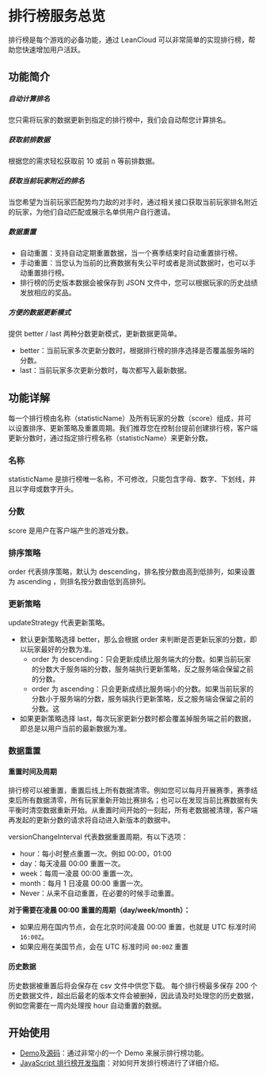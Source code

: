 # 排行榜服务总览

排行榜是每个游戏的必备功能，通过 LeanCloud 可以非常简单的实现排行榜，帮助您快速增加用户活跃。


## 功能简介

##### 自动计算排名
您只需将玩家的数据更新到指定的排行榜中，我们会自动帮您计算排名。

##### 获取前排数据
根据您的需求轻松获取前 10 或前 n 等前排数据。

##### 获取当前玩家附近的排名
当您希望为当前玩家匹配势均力敌的对手时，通过相关接口获取当前玩家排名附近的玩家，为他们自动匹配或展示名单供用户自行邀请。

##### 数据重置
* 自动重置：支持自动定期重置数据，当一个赛季结束时自动重置排行榜。
* 手动重置：当您认为当前的比赛数据有失公平时或者是测试数据时，也可以手动重置排行榜。
* 排行榜的历史版本数据会被保存到 JSON 文件中，您可以根据玩家的历史战绩发放相应的奖品。

##### 方便的数据更新模式
提供 better / last 两种分数更新模式，更新数据更简单。

* better：当前玩家多次更新分数时，根据排行榜的排序选择是否覆盖服务端的分数。
* last：当前玩家多次更新分数时，每次都写入最新数据。

## 功能详解

每一个排行榜由名称（statisticName）及所有玩家的分数（score）组成，并可以设置排序、更新策略及重置周期。我们推荐您在控制台提前创建排行榜，客户端更新分数时，通过指定排行榜名称（statisticName）来更新分数。

### 名称
statisticName 是排行榜唯一名称，不可修改，只能包含字母、数字、下划线，并且以字母或数字开头。

### 分数
score 是用户在客户端产生的游戏分数。

### 排序策略
order 代表排序策略，默认为 descending，排名按分数由高到低排列，如果设置为 ascending ，则排名按分数由低到高排列。

### 更新策略
updateStrategy 代表更新策略。

* 默认更新策略选择 better，那么会根据 order 来判断是否更新玩家的分数，即以玩家最好的分数为准。
  * order 为 descending：只会更新成绩比服务端大的分数。如果当前玩家的分数大于服务端的分数，服务端执行更新策略，反之服务端会保留之前的分数。
  * order 为 ascending：只会更新成绩比服务端小的分数。如果当前玩家的分数小于服务端的分数，服务端执行更新策略，反之服务端会保留之前的分数。这
* 如果更新策略选择 last，每次玩家更新分数时都会覆盖掉服务端之前的数据，即总是以用户当前的最新数据为准。

### 数据重置
#### 重置时间及周期
排行榜可以被重置，重置后线上所有数据清零。例如您可以每月开展赛季，赛季结束后所有数据清零，所有玩家重新开始比赛排名；也可以在发现当前比赛数据有失平衡时清空数据重新开始。从重置时间开始的一刻起，所有老数据被清理，客户端再发起的更新分数的请求将自动进入新版本的数据中。

versionChangeInterval 代表数据重置周期，有以下选项：
* hour：每小时整点重置一次。例如 00:00，01:00
* day：每天凌晨 00:00 重置一次。
* week：每周一凌晨 00:00 重置一次。
* month：每月 1 日凌晨 00:00 重置一次。
* Never：从来不自动重置，在必要的时候手动重置。

**对于需要在凌晨 00:00 重置的周期（day/week/month）：**
* 如果应用在国内节点，会在北京时间凌晨 00:00 重置，也就是 UTC 标准时间 `16:00Z`。
* 如果应用在美国节点，会在 UTC 标准时间 `00:00Z` 重置


#### 历史数据
历史数据被重置后将会保存在 csv 文件中供您下载。
每个排行榜最多保存 200 个历史数据文件，超出后最老的版本文件会被删掉，因此请及时处理您的历史数据，例如您需要在一周内处理按 hour 自动重置的数据。

## 开始使用


* [Demo](https://leancloud.github.io/javascript-sdk/demo/leaderboard/)及[源码](https://github.com/leancloud/javascript-sdk/blob/master/demo/leaderboard/)：通过非常小的一个 Demo 来展示排行榜功能。
* [JavaScript 排行榜开发指南](leaderboard_guide-js.html)：对如何开发排行榜进行了详细介绍。
